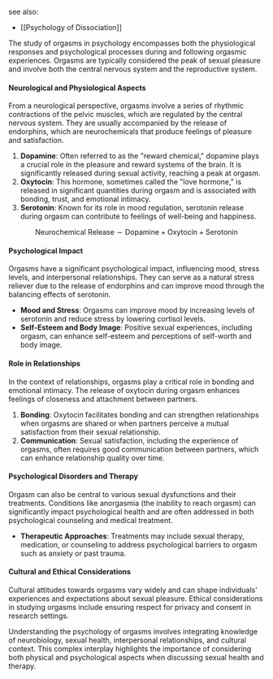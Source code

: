 see also:
- [[Psychology of Dissociation]]

The study of orgasms in psychology encompasses both the physiological responses and psychological processes during and following orgasmic experiences. Orgasms are typically considered the peak of sexual pleasure and involve both the central nervous system and the reproductive system.

#### Neurological and Physiological Aspects

From a neurological perspective, orgasms involve a series of rhythmic contractions of the pelvic muscles, which are regulated by the central nervous system. They are usually accompanied by the release of endorphins, which are neurochemicals that produce feelings of pleasure and satisfaction.

1. **Dopamine**: Often referred to as the "reward chemical," dopamine plays a crucial role in the pleasure and reward systems of the brain. It is significantly released during sexual activity, reaching a peak at orgasm.
2. **Oxytocin**: This hormone, sometimes called the "love hormone," is released in significant quantities during orgasm and is associated with bonding, trust, and emotional intimacy.
3. **Serotonin**: Known for its role in mood regulation, serotonin release during orgasm can contribute to feelings of well-being and happiness.

$$\text{Neurochemical Release} \sim \text{Dopamine} + \text{Oxytocin} + \text{Serotonin}$$

#### Psychological Impact

Orgasms have a significant psychological impact, influencing mood, stress levels, and interpersonal relationships. They can serve as a natural stress reliever due to the release of endorphins and can improve mood through the balancing effects of serotonin.

- **Mood and Stress**: Orgasms can improve mood by increasing levels of serotonin and reduce stress by lowering cortisol levels.
- **Self-Esteem and Body Image**: Positive sexual experiences, including orgasm, can enhance self-esteem and perceptions of self-worth and body image.

#### Role in Relationships

In the context of relationships, orgasms play a critical role in bonding and emotional intimacy. The release of oxytocin during orgasm enhances feelings of closeness and attachment between partners.

1. **Bonding**: Oxytocin facilitates bonding and can strengthen relationships when orgasms are shared or when partners perceive a mutual satisfaction from their sexual relationship.
2. **Communication**: Sexual satisfaction, including the experience of orgasms, often requires good communication between partners, which can enhance relationship quality over time.

#### Psychological Disorders and Therapy

Orgasm can also be central to various sexual dysfunctions and their treatments. Conditions like anorgasmia (the inability to reach orgasm) can significantly impact psychological health and are often addressed in both psychological counseling and medical treatment.

- **Therapeutic Approaches**: Treatments may include sexual therapy, medication, or counseling to address psychological barriers to orgasm such as anxiety or past trauma.

#### Cultural and Ethical Considerations

Cultural attitudes towards orgasms vary widely and can shape individuals' experiences and expectations about sexual pleasure. Ethical considerations in studying orgasms include ensuring respect for privacy and consent in research settings.

Understanding the psychology of orgasms involves integrating knowledge of neurobiology, sexual health, interpersonal relationships, and cultural context. This complex interplay highlights the importance of considering both physical and psychological aspects when discussing sexual health and therapy.